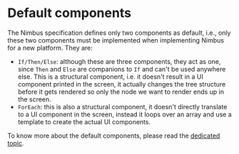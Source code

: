 # Default components
The Nimbus specification defines only two components as default, i.e., only these two components must be implemented when implementing Nimbus for a
new platform. They are:

- `If/Then/Else`: although these are three components, they act as one, since `Then` and `Else` are companions to `If` and can't be used anywhere
else. This is a structural component, i.e. it doesn't result in a UI component printed in the screen, it actually changes the tree structure before
it gets rendered so only the node we want to render ends up in the screen.
- `ForEach`: this is also a structural component, it doesn't directly translate to a UI component in the screen, instead it loops over an array and
use a template to create the actual UI components.

To know more about the default components, please read the [dedicated topic](/default-components.md).